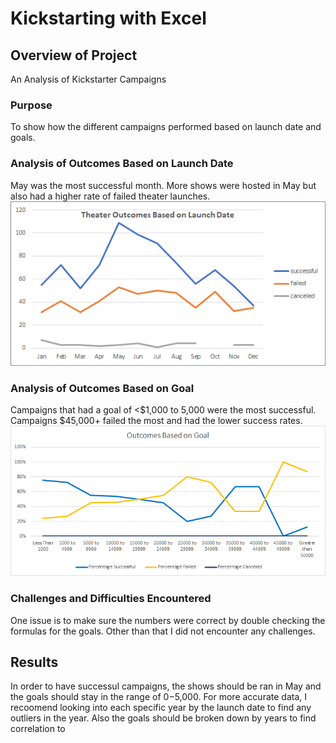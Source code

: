 # Kickstarting with Excel
## Overview of Project
An Analysis of Kickstarter Campaigns
### Purpose
To show how the different campaigns performed based on launch date and goals.
### Analysis of Outcomes Based on Launch Date
May was the most successful month. More shows were hosted in May but also had a higher rate of failed theater launches.
![Theater Outcomes](https://github.com/shaystks/kickstarter-analysis/blob/main/Theater_Outcomes_vs_Launch.png)
### Analysis of Outcomes Based on Goal
Campaigns that had a goal of <$1,000 to 5,000 were the most successful. Campaigns $45,000+ failed the most and had the lower success rates.
![Outcomes vs Goals](https://github.com/shaystks/kickstarter-analysis/blob/main/Outcomes_vs_Goals.png)
### Challenges and Difficulties Encountered
One issue is to make sure the numbers were correct by double checking the formulas for the goals. Other than that I did not encounter any challenges.
## Results
In order to have successul campaigns, the shows should be ran in May and the goals should stay in the range of $0-$5,000. 
For more accurate data, I recoomend looking into each specific year by the launch date to find any outliers in the year.
Also the goals should be broken down by years to find correlation to 

